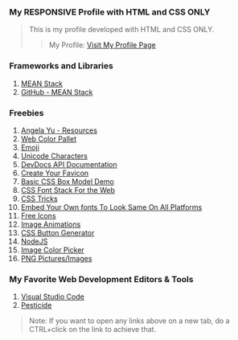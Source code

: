 ### My RESPONSIVE Profile with HTML and CSS ONLY

> This is my profile developed with HTML and CSS ONLY.
>
> > My Profile:
> > <a href = "https://maduoma.github.io/myprofile/" target="_blank">Visit My Profile Page</a>

### Frameworks and Libraries

1. <a href="http://meanjs.org/" target="_blank" title=" MongoDB, Express, AngularJS, and Node.js">MEAN Stack</a>
2. <a href="http://github.com/meanjs/mean" target="_blank" title="MEAN Stack">GitHub - MEAN Stack</a>

### Freebies

1. <a href = "https://www.appbrewery.co/p/web-development-course-resources" target="_blank">Angela Yu - Resources</a>
2. <a href = "https://colorhunt.co/" target="_blank">Web Color Pallet</a>
3. <a href = "http://emojipedia.org" target="_blank">Emoji</a>
4. <a href = "https://unicode-table.com/en/" target="_blank">Unicode Characters</a>
5. <a href = "https://devdocs.io/" target="_blank">DevDocs API Documentation</a>
6. <a href = "https://www.favicon.cc/" target="_blank">Create Your Favicon</a>
7. <a href = "http://markusvogl.com/web1/interactive_box_model/css_box_demo.html" target="_blank">Basic
   CSS Box Model Demo</a>
8. <a href = "https://www.cssfontstack.com/" target="_blank">CSS Font Stack For the Web</a>
9. <a href = "https://css-tricks.com/" target="_blank">CSS Tricks</a>
10. <a href = "https://fonts.google.com/" target="_blank">Embed Your Own fonts To Look Same On All Platforms</a>
11. <a href = "https://www.flaticon.com/" target="_blank">Free Icons</a>
12. <a href = "https://giphy.com/" target="_blank">Image Animations</a>
13. <a href = "https://www.css3buttongenerator.com/" target="_blank">CSS Button Generator</a>
14. <a href = "https://nodejs.org/" target="_blank">NodeJS</a>
15. <a href ="https://imagecolorpicker.com/">Image Color Picker</a>
16. <a href = "https://www.picpng.com/">PNG Pictures/Images</a>

### My Favorite Web Development Editors & Tools

1. <a href = "https://code.visualstudio.com/download" target="_blank">Visual Studio Code</a>
2. <a href = "https://pesticide.io" target="_blank">Pesticide</a>

> Note:
> If you want to open any links above on a new tab, do a CTRL+click on the link to achieve that.
